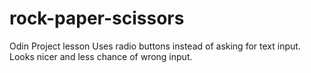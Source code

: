 # rock-paper-scissors
Odin Project lesson
Uses radio buttons instead of asking for text input. Looks nicer and less chance of wrong input.